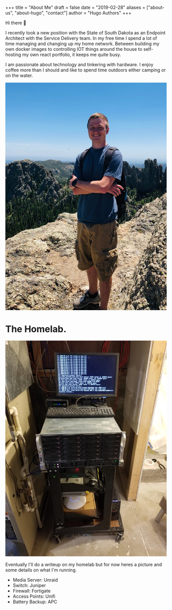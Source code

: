 +++
title = "About Me"
draft = false
date = "2019-02-28"
aliases = ["about-us", "about-hugo", "contact"]
author = "Hugo Authors"
+++

Hi there 👋

I recently took a new position with the State of South Dakota as an Endpoint Architect with the Service Delivery team. In my free time I spend a lot of time managing and changing up my home network. Between building my own docker images to controlling IOT things around the house to self-hosting my own react portfolio, it keeps me quite busy.

I am passionate about technology and tinkering with hardware. I enjoy coffee more than I should and like to spend time outdoors either camping or on the water.

![hiking](hiking.jpg)

The Homelab.
============

![homelab](homelab.jpg)

Eventually I'll do a writeup on my homelab but for now heres a picture and some details on what I'm running.

- Media Server: Unraid
- Switch: Juniper
- Firewall: Fortigate
- Access Points: Unifi
- Battery Backup: APC